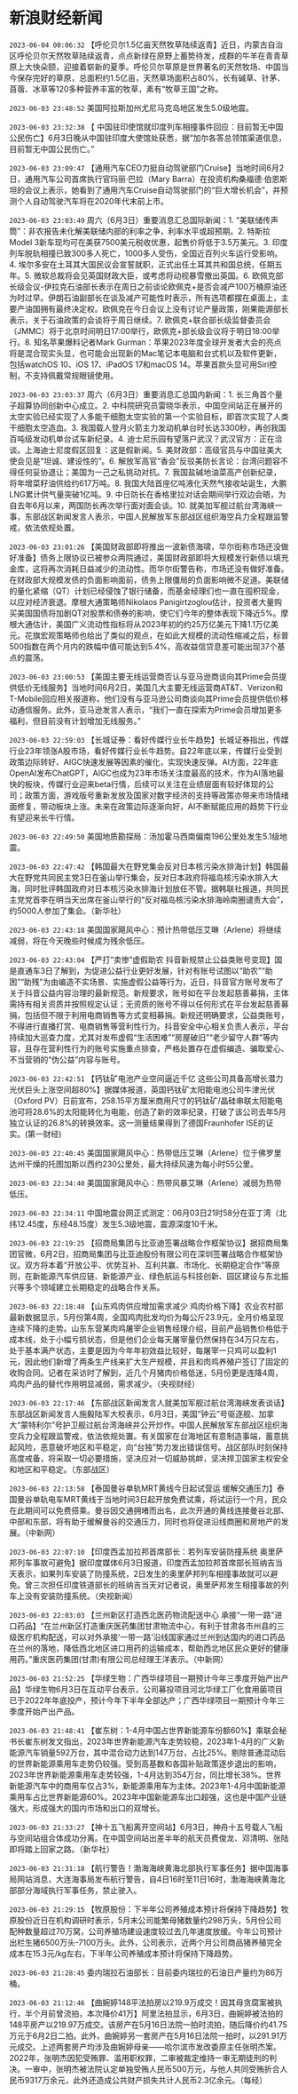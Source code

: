 # 新浪财经新闻
`2023-06-04 00:06:32`  【呼伦贝尔1.5亿亩天然牧草陆续返青】近日，内蒙古自治区呼伦贝尔天然牧草陆续返青，点点新绿在原野上蓄势待发，成群的牛羊在青青草原上大快朵颐，迎接着崭新的夏季。呼伦贝尔草原是世界著名的天然牧场、中国当今保存完好的草原，总面积约1.5亿亩，天然草场面积占80%，长有碱草、针茅、苜蓿、冰草等120多种营养丰富的牧草，素有“牧草王国”之称。

`2023-06-03 23:48:52` 美国阿拉斯加州尤尼马克岛地区发生5.0级地震。

`2023-06-03 23:32:38` 【 中国驻印使馆就印度列车相撞事件回应：目前暂无中国公民伤亡】6月3日晚从中国驻印度大使馆处获悉，据“加尔各答总领馆渠道信息，目前暂无中国公民伤亡。”

`2023-06-03 23:09:47` 【通用汽车CEO力挺自动驾驶部门Cruise】当地时间6月2日，通用汽车公司首席执行官玛丽·巴拉（Mary Barra）在投资机构桑福德·伯恩斯坦的会议上表示，她看到了通用汽车Cruise自动驾驶部门的“巨大增长机会”，并预测个人自动驾驶汽车将在2020年代末前上市。

`2023-06-03 23:03:49` 周六（6月3日）重要消息汇总国际新闻：1. “美联储传声筒”：非农报告未化解美联储内部的利率之争，利率水平或超预期。2. 特斯拉Model 3新车现均可在美获7500美元税收优惠，起售价将低于3.5万美元。3. 印度列车脱轨相撞已致300多人死亡，1000多人受伤，全国近百列火车运行受影响。4. 埃尔多安在土耳其大国民议会宣誓就职，正式出任土耳其共和国总统，任期五年。5. 微软总裁将会见英国财政大臣，或考虑将动视暴雪撤出英国。6. 欧佩克部长级会议-伊拉克石油部长表示在周日之前谈论欧佩克+是否会减产100万桶原油还为时过早。伊朗石油副部长在谈及减产可能性时表示，所有选项都摆在桌面上，主要产油国拥有最终决定权。欧佩克在今日会议上没有讨论产量政策，刚果能源部长表示，关于石油政策的会谈将于周日继续。7. 欧佩克+联合部长级监督委员会（JMMC）将于北京时间明日17:00举行，欧佩克+部长级会议将于明日18:00举行。8. 知名苹果爆料记者Mark Gurman：苹果2023年度全球开发者大会的亮点将是混合现实头显，也可能会出现新的Mac笔记本电脑和台式机以及软件更新，包括watchOS 10、iOS 17、iPadOS 17和macOS 14。苹果首款头显可用Siri控制，不支持佩戴常规眼镜使用。

`2023-06-03 23:03:37` 周六（6月3日）重要消息汇总国内新闻：1. 长三角首个量子超算协同创新中心成立。2. 中科院研究员雷晓华表示，中国空间站正在展开的太空实验已经实现了人多能干细胞太空实验的第一个实验目标，即首次实现了人类干细胞太空造血。3. 我国载人登月火箭主力发动机单台时长达3300秒，再创我国百吨级发动机单台试车新纪录。4. 迪士尼乐园有望落户武汉？武汉官方：正在洽谈。上海迪士尼度假区回复：这是假新闻。5. 美财政部：高级官员与中国驻美大使会见是“坦诚、建设性的”。6. 解放军高官“香会”反驳美防长言论：台湾问题容不得任何妥协退让；美国为一己之私挑动对抗。7. 我国盐碱地油菜高产创新纪录，将年增菜籽油供给约617万吨。8. 我国大陆首座亿吨液化天然气接收站诞生，大鹏LNG累计供气量突破1亿吨。9. 中日防长在香格里拉对话会期间举行双边会晤，为自去年6月以来，两国防长再次举行面对面会谈。10. 就美加军舰过航台湾海峡一事，东部战区新闻发言人表示，中国人民解放军东部战区组织海空兵力全程跟监警戒，依法依规处置。

`2023-06-03 23:01:26` 【美国财政部即将推出一波新债海啸，华尔街称市场还没做好准备】债务上限协议已被参众两院通过，美国财政部即将大规模发行新债以填充金库，这将再次消耗日益减少的流动性。而华尔街警告称，市场还没有做好准备。在财政部大规模发债的负面影响面前，债务上限僵局的负面影响微不足道。美联储的量化紧缩（QT）计划已经侵蚀了银行储备，而基金经理们也一直在囤积现金，以应对经济衰退。摩根大通策略师Nikolaos Panigirtzoglou估计，投资者大量购买美国国债将加剧QT对股票和债券的影响，使它们今年的整体表现下降近5%。摩根大通估计，美国广义流动性指标将从2023年初的约25万亿美元下降1.1万亿美元。花旗宏观策略师也给出了类似的观点，在如此大规模的流动性缩减之后，标普500指数在两个月内的跌幅中值可能达到5.4%，高收益信贷息差可能出现37个基点的震荡。

`2023-06-03 23:00:53` 【美国主要无线运营商否认与亚马逊商谈向其Prime会员提供低价无线服务】当地时间6月2日，美国几大主要无线运营商AT&T、Verizon和T-Mobile回应相关报道称，他们没有与亚马逊公司商谈向其Prime会员提供低价移动通信服务。此外，亚马逊发言人表示，“我们一直在探索为Prime会员增加更多福利，但目前没有计划增加无线服务。”

`2023-06-03 22:59:03` 【长城证券：看好传媒行业长牛趋势】长城证券指出，传媒行业23年领涨A股市场，看好传媒行业长牛趋势。自22年底以来，传媒行业受到政策边际转好、AIGC快速发展等因素的催化，实现快速反弹。AI方面，22年底OpenAI发布ChatGPT，AIGC也成为23年市场关注度最高的技术，作为AI落地最快的板块，传媒行业迎来beta行情，后续可以关注在业绩层面有较好体现的公司；政策方面，游戏版号重新发放及国家对数字经济的支持等政策亦带来市场情绪面修复，带动板块上涨。未来在政策边际逐渐向好，AI不断赋能应用的趋势下行业有望迎来长牛行情。

`2023-06-03 22:49:50` 美国地质勘探局：汤加霍马西南偏南196公里处发生5.1级地震。

`2023-06-03 22:47:42` 【韩国最大在野党集会反对日本核污染水排海计划】韩国最大在野党共同民主党3日在釜山举行集会，反对日本政府将福岛核污染水排入大海，同时批评韩国政府对日本核污染水排海计划放任不管。据韩联社报道，共同民主党党首李在明当天出席在釜山举行的“反对福岛核污染水排海岭南圈谴责大会”，约5000人参加了集会。（新华社）

`2023-06-03 22:43:18` 美国国家飓风中心：预计热带低压艾琳（Arlene）将继续减弱，将在今天晚些时候成为残余低压。

`2023-06-03 22:43:04` 【严打“卖惨”虚假助农 抖音新规禁止公益类账号变现】国是直通车3日了解到，为促进公益行业更好发展，针对有账号试图以“助农”“助困”“助残”为由编造不实场景、实施虚假公益等行为，近日，抖音官方账号发布了关于抖音公益内容治理的最新规范。新规要求，账号如在平台发起慈善募捐，主体需持有相关资质并按照规定认证；无资质的账号不得以任何形式在平台发起慈善募捐，包括但不限于利用电商销售等方式变相募捐。新规还明确要求，公益类账号，不得进行直播打赏、电商销售等营利性行为。抖音安全中心相关负责人表示，平台持续加大巡查力度，尤其对发布虚假“生活困难”“房屋破旧”“老少留守人群”等内容，且存在营利性行为的账号实施重点排查，严格处置存在虚假编造、骗取爱心、不当营销的“伪公益”内容与账号。

`2023-06-03 22:42:51` 【钙钛矿电池产业空间逼近千亿 这些公司具备高增长潜力 光伏巨头上涨空间超80%】据媒体报道，英国钙钛矿太阳能电池公司牛津光伏（Oxford PV）日前宣布，258.15平方厘米商用尺寸的钙钛矿/晶硅串联太阳能电池可将28.6%的太阳能转化为电能，创造了新的效率纪录，打破了该公司去年5月独立认证的26.8%的转换效率。这一测量结果得到了德国Fraunhofer ISE的证实。(第一财经)

`2023-06-03 22:40:45` 美国国家飓风中心：热带低压艾琳（Arlene）位于佛罗里达州干燥的托图加斯以西约230公里处，最大持续风速为每小时55公里。

`2023-06-03 22:34:40` 美国国家飓风中心：热带风暴艾琳（Arlene）减弱为热带低压。

`2023-06-03 22:34:11` 中国地震台网正式测定：06月03日21时58分在亚丁湾（北纬12.45度，东经48.15度）发生5.3级地震，震源深度10千米。

`2023-06-03 22:19:25` 【招商局集团与比亚迪签署战略合作框架协议】据招商局集团官微，6月2日，招商局集团与比亚迪股份有限公司在深圳签署战略合作框架协议。双方将本着“开放公平、优势互补、互利共赢、市场化、长期稳定合作”等原则，在新能源汽车供应链、新能源产业、绿色航运与科技创新、园区建设与东北振兴等多个领域建立长期稳定的战略合作关系。

`2023-06-03 22:18:48` 【山东鸡肉供应增加需求减少 鸡肉价格下降】农业农村部最新数据显示，5月份第4周，全国鸡肉批发均价为每公斤23.9元，全月价格呈现连续下降的走势。山东东营某肉鸡屠宰企业销售经理介绍，目前产品销售价格低于成本线，处于小幅亏损状态，但是他们企业每天屠宰量仍然保持在34万只左右，处于基本满产状态，主要是因为今年年初效益比较好，每屠宰一只鸡可以盈利1元，因此他们新增了两条生产线来扩大生产规模，并且和肉鸡养殖户签订了固定的收购合同。记者在采访时了解到，近几个月猪肉价格低迷，5月份更是连降4周，鸡肉产品的替代作用明显减弱，需求减少。（央视财经）

`2023-06-03 22:17:46` 【东部战区新闻发言人就美加军舰过航台湾海峡发表谈话】东部战区新闻发言人施毅陆军大校表示，6月3日，美国“钟云”号驱逐舰、加拿大“蒙特利尔”号护卫舰过航台湾海峡并公开炒作。中国人民解放军东部战区组织海空兵力全程跟监警戒，依法依规处置。有关国家在台海地区有意制造事端，蓄意挑起风险，恶意破坏地区和平稳定，向“台独”势力发出错误信号。战区部队时刻保持高度戒备，将采取一切必要措施，坚决应对一切威胁挑衅，坚决捍卫国家主权安全和地区和平稳定。（东部战区）

`2023-06-03 22:13:58` 【泰国曼谷单轨MRT黄线今日起试营运 缓解交通压力】泰国曼谷单轨电车MRT黄线于当地时间3日起开放免费试乘，将试运行一个月，民众在此期间可以免费搭乘。曼谷因交通拥堵而出名，此次开通的黄线连接曼谷北部、中部和东部，将有助于缓解曼谷的交通压力，同时也将促进沿线商圈和房地产的发展。（中新网）

`2023-06-03 22:07:10` 【印度西孟加拉邦首席部长：若列车安装防撞系统 奥里萨邦列车事故可避免】据印度媒体6月3日报道，印度西孟加拉邦首席部长班纳吉当天表示，如果列车安装了防撞系统，2日发生的奥里萨邦列车相撞事故就可以避免。曾三次担任印度铁道部长的班纳吉当天对记者说，奥里萨邦发生相撞事故的列车上没有安装防撞系统。（央视新闻）

`2023-06-03 22:03:03` 【兰州新区打造西北医药物流配送中心 承接“一带一路”进口药品】“在兰州新区打造重庆医药集团甘肃物流中心，有利于甘肃各市州县的三级医疗机构配送，可以对外承接‘一带一路’沿线国家通过兰州到达国内的进口药品在兰州的落地，降低西北地区进口用药的运输成本，帮助西北地区民众更好的健康用药。”重庆医药集团(甘肃)有限公司总经理王洋表示。（中新网）

`2023-06-03 21:52:25` 【华绿生物：广西华绿项目一期预计今年三季度开始产出产品】华绿生物6月3日在互动平台表示，公司募投项目河北华绿工厂化食用菌项目已于2022年年底投产，预计今年下半年全部达产；广西华绿项目一期预计今年三季度开始产出产品。

`2023-06-03 21:48:41` 【崔东树：1-4月中国占世界新能源车份额60%】乘联会秘书长崔东树发文指出，2023年世界新能源汽车走势较稳，2023年1-4月的广义新能源汽车销量592万台，其中混合动力达到147万台，占比25%。剔除普通混动后的世界新能源乘用车走势仍较强。受到高基数和各国补贴政策逐步退出的影响， 2023年世界新能源乘用车走势较强，1-4月达到354万台，同比增长38%。世界新能源汽车中的商用车仅占3%，新能源乘用车为主体。2023年1-4月中国新能源乘用车占比世界新能源60%。2023年中国新能源车出口超强，这也是中国产业链强大，形成强大的国内市场和出口的双增长。

`2023-06-03 21:33:27` 【神十五飞船离开空间站】6月3日，神舟十五号载人飞船与空间站组合体成功分离。在中国空间站出差半年的航天员费俊龙、邓清明、张陆即将踏上回家之路。（新华社）

`2023-06-03 21:31:18` 【航行警告！渤海海峡黄海北部执行军事任务】据中国海事局网站消息，大连海事局发布航行警告，自4日16时至11日16时，渤海海峡黄海北部部分海域执行军事任务，禁止驶入。

`2023-06-03 21:29:15` 【牧原股份：下半年公司养殖成本预计将保持下降趋势】牧原股份近日在机构调研时表示，5月末公司能繁母猪数量约298万头，5月份公司配种数量超过70万窝，公司养殖场建设速度较过去几年速度放缓。今年公司预计出栏生猪6500万头-7100万头。此外，公司表示，近两个月公司商品猪养殖完全成本在15.3元/kg左右，下半年公司养殖成本预计将保持下降趋势。

`2023-06-03 21:28:45` 委内瑞拉石油部长：目前委内瑞拉的石油日产量约为86万桶。

`2023-06-03 21:12:46` 【曲婉婷148平法拍房以219.9万成交！因其母贪腐案被执行，半个月前曾流拍，本次降价41万】阿里法拍显示，6月3日，曲婉婷被法拍的148平房产以219.97万成交。该房产在5月16日法院一拍时流拍，随后降价约41.75万元于6月2日二拍。此外，曲婉婷另一套房产在5月16日法院一拍时，以291.91万元成交。上述两套房产均涉及曲婉婷母亲——哈尔滨市发改委原主任张明杰案。2022年，张明杰因犯受贿罪、滥用职权罪，二审被裁定维持一审无期徒刑的判决。一审中，张明杰被法院认定单独受贿人民币500万元，与他人共同受贿折合人民币9317万余元，此外还造成公共财产损失共计人民币2.3亿余元。（每经）

